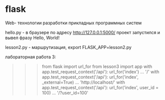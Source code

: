 # flask
Web- технологии разработки прикладных программных систем

hello.py - в браузере по адресу http://127.0.0.1:5000/ проект запустился и вывел фразу Hello, World!

lesson2.py - маршрутизация, export FLASK_APP=lesson2.py

лабораторная работа 3:

>>> from flask import url_for
>>> from lesson3 import app
>>> with app.test_request_context('/api'): url_for('index')
... 
'/'
>>> with app.test_request_context('/api'): url_for('index', _external=True)
... 
'http://localhost/'
>>> with app.test_request_context('/api'): url_for('index', user_id = 100)
... 
'/?user_id=100'
